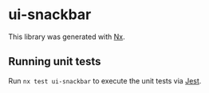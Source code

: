 # ui-snackbar

This library was generated with [Nx](https://nx.dev).

## Running unit tests

Run `nx test ui-snackbar` to execute the unit tests via [Jest](https://jestjs.io).
